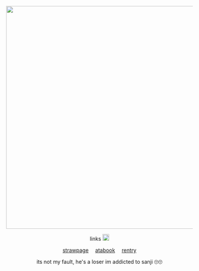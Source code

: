<p align="center">
    <img width="600" src="https://i.pinimg.com/1200x/3c/2b/6b/3c2b6bebe2a9e15a867a82c979bfa00f.jpg">
</p>

<p align="center">
links  <img width="18" src="https://media.tenor.com/3sptHcQIw7oAAAAm/bubbles.webp">

<p align="center">
  <a href=https://nazmiuu3.straw.page>strawpage</a> ⠀ <a href=https://nazumi.atabook.org/>atabook</a> ⠀ <a href=https://rentry.co/nazum1>rentry</a>

<p align="center">
its not my fault, he's a loser
im addicted to sanji 🙄🙄
